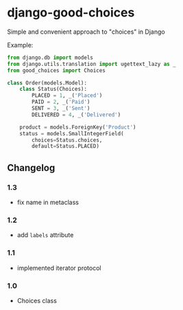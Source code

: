 django-good-choices
===================

Simple and convenient approach to "choices" in Django

Example:

```python
from django.db import models
from django.utils.translation import ugettext_lazy as _
from good_choices import Choices

class Order(models.Model):
    class Status(Choices):
        PLACED = 1, _('Placed')
        PAID = 2, _('Paid')
        SENT = 3, _('Sent')
        DELIVERED = 4, _('Delivered')

    product = models.ForeignKey('Product')
    status = models.SmallIntegerField(
        choices=Status.choices,
        default=Status.PLACED)
```

Changelog
---------

### 1.3

* fix name in metaclass

### 1.2

* add ``labels`` attribute

### 1.1

* implemented iterator protocol

### 1.0

* Choices class
